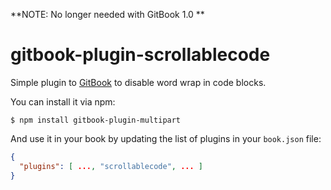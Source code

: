 **NOTE: No longer needed with GitBook 1.0 **


# gitbook-plugin-scrollablecode

Simple plugin to [GitBook](https://www.gitbook.io) to disable word wrap in code blocks.

You can install it via npm:

    $ npm install gitbook-plugin-multipart

And use it in your book by updating the list of plugins in your `book.json` file:

```json
{
  "plugins": [ ..., "scrollablecode", ... ]
}
```

